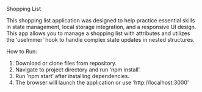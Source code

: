 Shopping List

This shopping list application was designed to help practice essential skills in state management, local storage integration, and a responsive UI design. This app allows you to manage a shopping list with attributes and utilizes the ‘useImmer’ hook to handle complex state updates in nested structures.

How to Run:

1. Download or clone files from repository.
2. Navigate to project directory and run ‘npm install’.
3. Run ‘npm start’ after installing dependencies.
4. The browser will launch the application or use ‘http://localhost:3000’  
